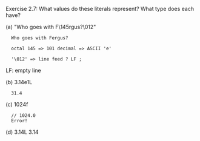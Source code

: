 Exercise 2.7: What values do these literals represent? What type does each have?

(a) "Who goes with F\145rgus?\012"

      Who goes with Fergus?

      octal 145 => 101 decimal => ASCII 'e'

      '\012' => line feed ? LF ;

LF: empty line

(b) 3.14e1L

      31.4

(c) 1024f

      // 1024.0
      Error!

(d) 3.14L
      3.14
